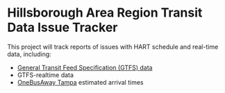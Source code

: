 # Hillsborough Area Region Transit Data Issue Tracker

This project will track reports of issues with HART schedule and real-time data, including:
* [General Transit Feed Specification (GTFS) data](http://gohart.org/developers/)
* GTFS-realtime data
* [OneBusAway Tampa](http://tampa.onebusaway.org/) estimated arrival times

